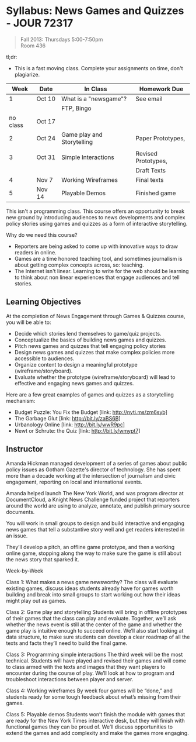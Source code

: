 # Syllabus: News Games and Quizzes - JOUR 72317

> Fall 2013: 
> Thursdays 5:00-7:50pm  
> Room 436

tl;dr:
+ This is a fast moving class. Complete your assignments on time, don't plagiarize. 


| Week     | Date   | In Class                   | Homework Due         |
|----------|--------|----------------------------|----------------------|
| 1        | Oct 10 | What is a "newsgame"?      | See email            |
|          |        | FTP, Bingo                 |                      |
| no class | Oct 17 |                            |                      |
| 2        | Oct 24 | Game play and Storytelling | Paper Prototypes,    |
|          |        |                            |                      |
| 3        | Oct 31 | Simple Interactions        | Revised Prototypes,  |
|          |        |                            | Draft Texts          |
| 4        | Nov 7  | Working Wireframes         | Final texts          |
| 5        | Nov 14 | Playable Demos             | Finished game        |


This isn't a programming class. This course offers an opportunity to break new ground by introducing audiences to news developments and complex policy stories using games and quizzes as a form of interactive storytelling. 

Why do we need this course?
+ Reporters are being asked to come up with innovative ways to draw readers in online.
+ Games are a time honored teaching tool, and sometimes journalism is about getting complex concepts across, so: teaching.
+ The Internet isn't linear. Learning to write for the web should be learning to think about non linear experiences that engage audiences and tell stories.


## Learning Objectives

At the completion of News Engagement through Games & Quizzes course, you will be able to:

+ Decide which stories lend themselves to game/quiz projects.
+ Conceptualize the basics of building news games and quizzes.
+ Pitch news games and quizzes that tell engaging policy stories
+ Design news games and quizzes that make complex policies more accessible to audiences. 
+ Organize content to design a meaningful  prototype (wireframe/storyboard). 
+ Evaluate whether the prototype (wireframe/storyboard) will lead to effective and engaging news games and quizzes.

Here are a few great examples of games and quizzes as a storytelling mechanism:

+ Budget Puzzle: You Fix the Budget [link: http://nyti.ms/zm6syb]
+ The Garbage Glut [link: http://bit.ly/zaBS6B]
+ Urbanology Online [link: http://bit.ly/wwR9pc]
+ Newt or Schrute: the Quiz [link: http://bit.ly/wmypt7]


## Instructor
Amanda Hickman managed development of a series of games about public policy issues as Gotham Gazette's director of technology. She has spent more than a decade working at the intersection of journalism and civic engagement, reporting on local and international events. 

Amanda helped launch The New York World, and was program director at DocumentCloud, a Knight News Challenge funded project that reporters around the world are using to analyze, annotate, and publish primary source documents.

You will work in small groups to design and build interactive and engaging news games that tell a substantive story well and get readers interested in an issue. 

They’ll develop a pitch, an offline game prototype, and then a working online game, stopping along the way to make sure the game is still about the news story that sparked it.

Week-by-Week
 
Class 1: What makes a news game newsworthy?
The class will evaluate existing games, discuss ideas students already have for games worth building and break into small groups to start working out how their ideas might play out as games. 
 
Class 2: Game play and storytelling
Students will bring in offline prototypes of their games that the class can play and evaluate. Together, we’ll ask whether the news event is still at the center of the game and whether the game play is intuitive enough to succeed online. We’ll also start looking at data structure, to make sure students can develop a clear roadmap of all the texts and facts they’ll need to build the final game.
 
Class 3: Programming simple interactions
The third week will be the most technical. Students will have played and revised their games and will come to class armed with the texts and images that they want players to encounter during the course of play. We’ll look at how to program and troubleshoot interactions between player and server. 
 
Class 4: Working wireframes
By week four games will be “done,” and students ready for some tough feedback about what’s missing from their games.
 
Class 5: Playable demos
Students won’t finish the module with games that are ready for the New York Times interactive desk, but they will finish with functional games they can be proud of. We’ll discuss opportunities to extend the games and add complexity and make the games more engaging.

